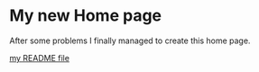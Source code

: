 # My new Home page

After some problems I finally managed to create this home page.

[my README file](README.md)